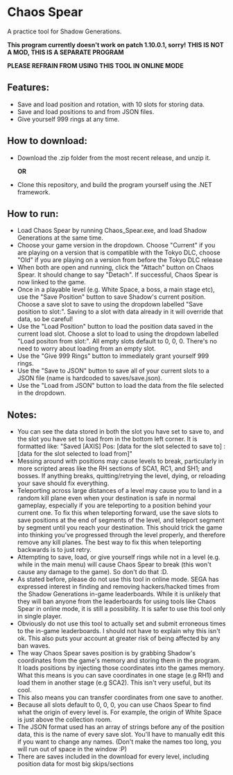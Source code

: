 # Chaos Spear
A practice tool for Shadow Generations. 

**This program currently doesn't work on patch 1.10.0.1, sorry!**
**THIS IS NOT A MOD, THIS IS A SEPARATE PROGRAM**

**PLEASE REFRAIN FROM USING THIS TOOL IN ONLINE MODE**

## Features:
- Save and load position and rotation, with 10 slots for storing data.
- Save and load positions to and from JSON files.
- Give yourself 999 rings at any time.

## How to download:
- Download the .zip folder from the most recent release, and unzip it.

  **OR**

- Clone this repository, and build the program yourself using the .NET framework.

## How to run:
- Load Chaos Spear by running Chaos_Spear.exe, and load Shadow Generations at the same time.
- Choose your game version in the dropdown. Choose "Current" if you are playing on a version that is compatible with the Tokyo DLC, choose "Old" if you are playing on a version from before the Tokyo DLC release
- When both are open and running, click the "Attach" button on Chaos Spear. It should change to say "Detach". If successful, Chaos Spear is now linked to the game.
- Once in a playable level (e.g. White Space, a boss, a main stage etc), use the "Save Position" button to save Shadow's current position. Choose a save slot to save to using the dropdown labelled "Save position to slot:". Saving to a slot with data already in it will override that data, so be careful!
- Use the "Load Position" button to load the position data saved in the current load slot. Choose a slot to load to using the dropdown labelled "Load positon from slot:". All empty slots default to 0, 0, 0. There's no need to worry about loading from an empty slot.
- Use the "Give 999 Rings" button to immediately grant yourself 999 rings.
- Use the "Save to JSON" button to save all of your current slots to a JSON file (name is hardcoded to saves/save.json).
- Use the "Load from JSON" button to load the data from the file selected in the dropdown.

## Notes:
- You can see the data stored in both the slot you have set to save to, and the slot you have set to load from in the bottom left corner. It is formatted like: "Saved [AXIS] Pos: [data for the slot selected to save to] : [data for the slot selected to load from]" 
- Messing around with positions may cause levels to break, particularly in more scripted areas like the RH sections of SCA1, RC1, and SH1; and bosses. If anything breaks, quitting/retrying the level, dying, or reloading your save should fix everything.
- Teleporting across large distances of a level may cause you to land in a random kill plane even when your destination is safe in normal gameplay, especially if you are teleporting to a position behind your current one. To fix this when teleporting forward, use the save slots to save positions at the end of segments of the level, and teleport segment by segment until you reach your destination. This should trick the game into thinking you've progressed through the level properly, and therefore remove any kill planes. The best way to fix this when teleporting backwards is to just retry.
- Attempting to save, load, or give yourself rings while not in a level (e.g. while in the main menu) will cause Chaos Spear to break (this won't cause any damage to the game). So don't do that :D.
- As stated before, please do not use this tool in online mode. SEGA has expressed interest in finding and removing hackers/hacked times from the Shadow Generations in-game leaderboards. While it is unlikely that they will ban anyone from the leaderboards for using tools like Chaos Spear in online mode, it is still a possibility. It is safer to use this tool only in single player.
- Obviously do not use this tool to actually set and submit erroneous times to the in-game leaderboards. I should not have to explain why this isn't ok. This also puts your account at greater risk of being affected by any ban waves.
- The way Chaos Spear saves position is by grabbing Shadow's coordinates from the game's memory and storing them in the program. It loads positions by injecting those coordinates into the games memory. What this means is you can save coordinates in one stage (e.g RH1) and load them in another stage (e.g SCA2). This isn't very useful, but its cool.
- This also means you can transfer coordinates from one save to another.
- Because all slots default to 0, 0, 0, you can use Chaos Spear to find what the origin of every level is. For example, the origin of White Space is just above the collection room.
- The JSON format used has an array of strings before any of the position data, this is the name of every save slot. You'll have to manually edit this if you want to change any names. (Don't make the names too long, you will run out of space in the window :P)
- There are saves included in the download for every level, including position data for most big skips/sections

